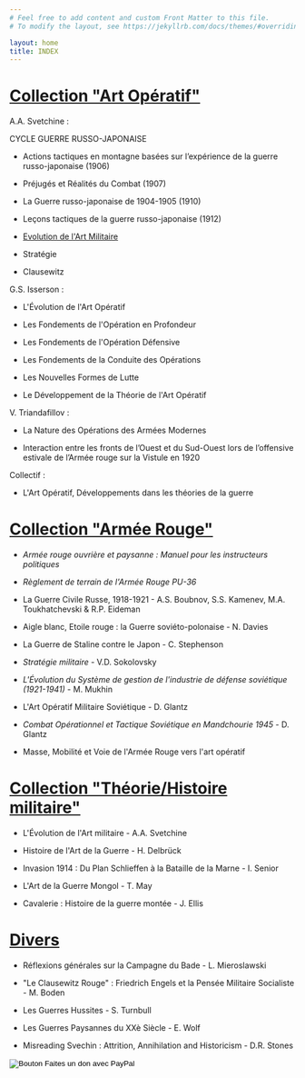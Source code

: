 ```yaml
---
# Feel free to add content and custom Front Matter to this file.
# To modify the layout, see https://jekyllrb.com/docs/themes/#overriding-theme-defaults

layout: home
title: INDEX
---
```


# [Collection "Art Opératif"](artope.md)

A.A. Svetchine :

CYCLE GUERRE RUSSO-JAPONAISE
- Actions tactiques en montagne basées sur l’expérience de la guerre russo-japonaise (1906)
- Préjugés et Réalités du Combat (1907)
- La Guerre russo-japonaise de 1904-1905 (1910)
- Leçons tactiques de la guerre russo-japonaise (1912)

- [Evolution de l'Art Militaire](evoartmil.md)
- Stratégie
- Clausewitz

G.S. Isserson : 

- L'Évolution de l'Art Opératif

- Les Fondements de l'Opération en Profondeur

- Les Fondements de l'Opération Défensive

- Les Fondements de la Conduite des Opérations

- Les Nouvelles Formes de Lutte

- Le Développement de la Théorie de l'Art Opératif

V. Triandafillov :

- La Nature des Opérations des Armées Modernes

- Interaction entre les fronts de l’Ouest et du Sud-Ouest lors de l’offensive estivale de l’Armée rouge sur la Vistule en 1920


Collectif :

- L'Art Opératif, Développements dans les théories de la guerre
 
    
# [Collection "Armée Rouge"](armeerouge.md)

- *Armée rouge ouvrière et paysanne : Manuel pour les instructeurs politiques*

- *Règlement de terrain de l'Armée Rouge PU-36*

- La Guerre Civile Russe, 1918-1921 - A.S. Boubnov, S.S. Kamenev, M.A. Toukhatchevski & R.P. Eideman

- Aigle blanc, Etoile rouge : la Guerre soviéto-polonaise - N. Davies

- La Guerre de Staline contre le Japon - C. Stephenson

- *Stratégie militaire* - V.D. Sokolovsky

- *L'Évolution du Système de gestion de l'industrie de défense soviétique (1921-1941)* - M. Mukhin

- L'Art Opératif Militaire Soviétique - D. Glantz

- *Combat Opérationnel et Tactique Soviétique en Mandchourie 1945* - D. Glantz
  
- Masse, Mobilité et Voie de l'Armée Rouge vers l'art opératif

# [Collection "Théorie/Histoire militaire"](milhist.md)

- L'Évolution de l'Art militaire - A.A. Svetchine

- Histoire de l'Art de la Guerre - H. Delbrück

- Invasion 1914 : Du Plan Schlieffen à la Bataille de la Marne - I. Senior

- L'Art de la Guerre Mongol - T. May

- Cavalerie : Histoire de la guerre montée - J. Ellis
  
# [Divers](divers.md)

- Réflexions générales sur la Campagne du Bade - L. Mieroslawski

- "Le Clausewitz Rouge" : Friedrich Engels et la Pensée Militaire Socialiste - M. Boden

- Les Guerres Hussites - S. Turnbull
  
- Les Guerres Paysannes du XXè Siècle - E. Wolf

- Misreading Svechin : Attrition, Annihilation and Historicism - D.R. Stones
  
  


<form action="https://www.paypal.com/donate" method="post" target="_top">
<input type="hidden" name="hosted_button_id" value="7BQWB7YHVL4YE" />
<input type="image" src="https://www.paypalobjects.com/fr_FR/FR/i/btn/btn_donate_LG.gif" border="0" name="submit" title="PayPal - The safer, easier way to pay online!" alt="Bouton Faites un don avec PayPal" />
<img alt="" border="0" src="https://www.paypal.com/fr_FR/i/scr/pixel.gif" width="1" height="1" />
</form>



